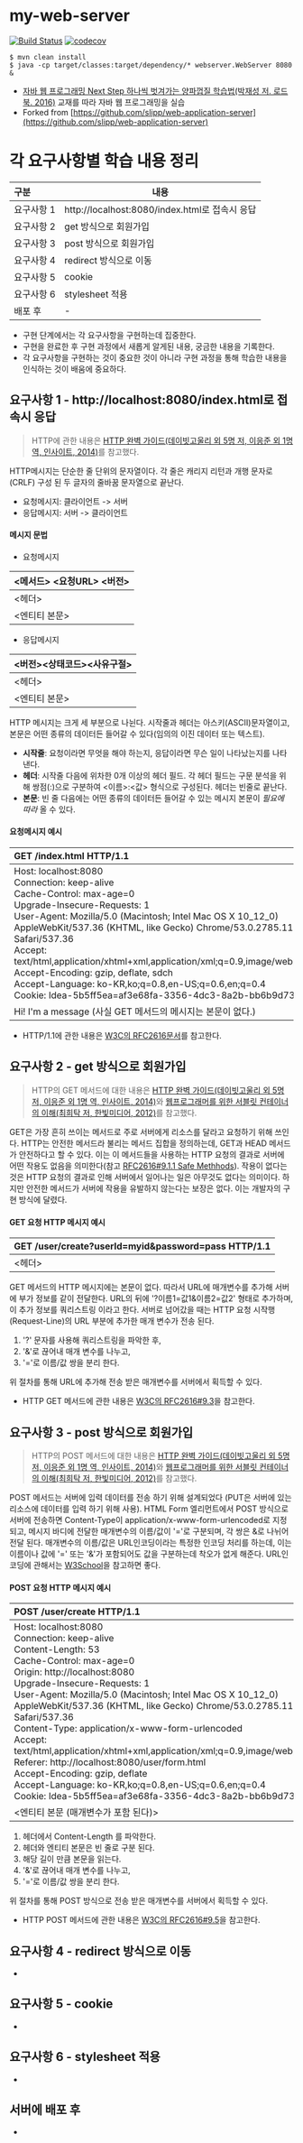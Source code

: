 # my-web-server
[![Build Status](https://travis-ci.org/iamkyu/my-web-server.svg?branch=master)](https://travis-ci.org/iamkyu/my-web-server) [![codecov](https://codecov.io/gh/iamkyu/my-web-server/branch/master/graph/badge.svg)](https://codecov.io/gh/iamkyu/my-web-server)

```shell
$ mvn clean install
$ java -cp target/classes:target/dependency/* webserver.WebServer 8080 &
```

- [자바 웹 프로그래밍 Next Step 하나씩 벗겨가는 양파껍질 학습법(박재성 저. 로드북. 2016)](http://book.naver.com/bookdb/book_detail.nhn?bid=11037465) 교재를 따라 자바 웹 프로그래밍을 실습
- Forked from [https://github.com/slipp/web-application-server](https://github.com/slipp/web-application-server)



# 각 요구사항별 학습 내용 정리

| 구분     | 내용                                       |
| :----- | ---------------------------------------- |
| 요구사항 1 | http://localhost:8080/index.html로 접속시 응답 |
| 요구사항 2 | get 방식으로 회원가입                            |
| 요구사항 3 | post 방식으로 회원가입                           |
| 요구사항 4 | redirect 방식으로 이동                         |
| 요구사항 5 | cookie                                   |
| 요구사항 6 | stylesheet 적용                            |
| 배포 후   | -                                        |

* 구현 단계에서는 각 요구사항을 구현하는데 집중한다. 
* 구현을 완료한 후 구현 과정에서 새롭게 알게된 내용, 궁금한 내용을 기록한다.
* 각 요구사항을 구현하는 것이 중요한 것이 아니라 구현 과정을 통해 학습한 내용을 인식하는 것이 배움에 중요하다. 





## 요구사항 1 - http://localhost:8080/index.html로 접속시 응답
> HTTP에 관한 내용은 [HTTP 완벽 가이드(데이빗고울리 외 5명 저, 이응준 외 1명 역, 인사이트, 2014)](http://book.naver.com/bookdb/book_detail.nhn?bid=8509980)를 참고했다.

HTTP메시지는 단순한 줄 단위의 문자열이다.  각 줄은 캐리지 리턴과 개행 문자로(CRLF) 구성 된 두 글자의 줄바꿈 문자열으로 끝난다.

- 요청메시지: 클라이언트 -> 서버
- 응답메시지: 서버 -> 클라이언트



#### 메시지 문법

- 요청메시지

| <메서드> <요청URL> <버전> |
| :----------------- |
| <헤더>               |
| <엔티티 본문>           |

- 응답메시지

| <버전><상태코드><사유구절> |
| :--------------- |
| <헤더>             |
| <엔티티 본문>         |

HTTP 메시지는 크게 세 부분으로 나뉜다. 시작줄과 헤더는 아스키(ASCII)문자열이고, 본문은 어떤 종류의 데이터든 들어갈 수 있다(임의의 이진 데이터 또는 텍스트).

- **시작줄**: 요청이라면 무엇을 해야 하는지, 응답이라면 무슨 일이 나타났는지를 나타낸다.
- **헤더**: 시작줄 다음에 위차한 0개 이상의 헤더 필드. 각 헤더 필드는 구문 분석을 위해 쌍점(:)으로 구분하여 <이름>:<값> 형식으로 구성된다. 헤더는 빈줄로 끝난다.
- **본문**: 빈 줄 다음에는 어떤 종류의 데이터든 들어갈 수 있는 메시지 본문이 *필요에 따라* 올 수 있다.



#### 요청메시지 예시

| GET /index.html HTTP/1.1                 |
| :--------------------------------------- |
| Host: localhost:8080<br>Connection: keep-alive<br>Cache-Control: max-age=0<br>Upgrade-Insecure-Requests: 1<br>User-Agent: Mozilla/5.0 (Macintosh; Intel Mac OS X 10_12_0) AppleWebKit/537.36 (KHTML, like Gecko) Chrome/53.0.2785.116 Safari/537.36<br>Accept: text/html,application/xhtml+xml,application/xml;q=0.9,image/webp,*/*;q=0.8<br>Accept-Encoding: gzip, deflate, sdch<br>Accept-Language: ko-KR,ko;q=0.8,en-US;q=0.6,en;q=0.4<br>Cookie: Idea-5b5ff5ea=af3e68fa-3356-4dc3-8a2b-bb6b9d738798 |
| Hi! I'm a message (사실 GET 메서드의 메시지는 본문이 없다.) |

- HTTP/1.1에 관한 내용은 [W3C의 RFC2616문서](https://tools.ietf.org/html/rfc2616)를 참고한다.





## 요구사항 2 - get 방식으로 회원가입

> HTTP의 GET 메서드에 대한 내용은 [HTTP 완벽 가이드(데이빗고울리 외 5명 저, 이응준 외 1명 역, 인사이트, 2014)](http://book.naver.com/bookdb/book_detail.nhn?bid=8509980)와 [웹프로그래머를 위한 서블릿 컨테이너의 이해(최희탁 저, 한빛미디어, 2012)](http://book.naver.com/bookdb/book_detail.nhn?bid=7082377)를 참고했다.

GET은 가장 흔히 쓰이는 메서드로 주로 서버에게 리소스를 달라고 요청하기 위해 쓰인다. HTTP는 안전한 메서드라 불리는 메서드 집합을 정의하는데,  GET과 HEAD 메서드가 안전하다고 할 수 있다. 이는 이 메서드들을 사용하는 HTTP 요청의 결과로 서버에 어떤 작용도 없음을 의미한다(참고 [RFC2616#9.1.1 Safe Methhods](https://tools.ietf.org/html/rfc2616#section-9.1.1)). 작용이 없다는 것은 HTTP 요청의 결과로 인해 서버에서 일어나는 일은 아무것도 없다는 의미이다. 하지만 안전한 메서드가 서버에 작용을 유발하지 않는다는 보장은 없다. 이는 개발자의 구현 방식에 달렸다.

#### GET 요청 HTTP 메시지 예시

| GET /user/create?userId=myid&password=pass HTTP/1.1 |
| :--------------------------------------- |
| <헤더>                                     |

GET 메서드의 HTTP 메시지에는 본문이 없다. 따라서 URL에 매개변수를 추가해 서버에 부가 정보를 같이 전달한다. URL의 뒤에 '?이름1=값1&이름2=값2' 형태로 추가하며, 이 추가 정보를 쿼리스트링 이라고 한다. 서버로 넘어갔을 때는 HTTP 요청 시작행(Request-Line)의 URL 부분에 추가한 매개 변수가 전송 된다.

1. '?' 문자를 사용해 쿼리스트링을 파악한 후,
2. '&'로 끊어내 매개 변수를 나누고,
3. '='로 이름/값 쌍을 분리 한다.

위 절차를 통해 URL에 추가해 전송 받은 매개변수를 서버에서 획득할 수 있다.

- HTTP GET 메서드에 관한 내용은 [W3C의 RFC2616#9.3](https://tools.ietf.org/html/rfc2616#section-9.3)을 참고한다.




## 요구사항 3 - post 방식으로 회원가입

> HTTP의 POST 메서드에 대한 내용은 [HTTP 완벽 가이드(데이빗고울리 외 5명 저, 이응준 외 1명 역, 인사이트, 2014)](http://book.naver.com/bookdb/book_detail.nhn?bid=8509980)와 [웹프로그래머를 위한 서블릿 컨테이너의 이해(최희탁 저, 한빛미디어, 2012)](http://book.naver.com/bookdb/book_detail.nhn?bid=7082377)를 참고했다.

POST 메서드는 서버에 입력 데이터를 전송 하기 위해 설계되었다 (PUT은 서버에 있는 리소스에 데이터를 입력 하기 위해 사용). HTML Form 엘리먼트에서 POST 방식으로 서버에 전송하면 Content-Type이 application/x-www-form-urlencoded로 지정되고, 메시지 바디에 전달한 매개변수의 이름/값이 '='로 구분되며, 각 쌍은 &로 나뉘어 전달 된다. 매개변수의 이름/값은 URL인코딩이라는 특정한 인코딩 처리를 하는데, 이는 이름이나 값에 '=' 또는 '&'가 포함되어도 값을 구분하는데 착오가 없게 해준다. URL인코딩에 관해서는 [W3School](http://www.w3schools.com/tags/ref_urlencode.asp)을 참고하면 좋다.



#### POST 요청 HTTP 메시지 예시

| POST /user/create HTTP/1.1               |
| :--------------------------------------- |
| Host: localhost:8080<br/>Connection: keep-alive<br/>Content-Length: 53<br/>Cache-Control: max-age=0<br/>Origin: http://localhost:8080<br/>Upgrade-Insecure-Requests: 1<br/>User-Agent: Mozilla/5.0 (Macintosh; Intel Mac OS X 10_12_0) AppleWebKit/537.36 (KHTML, like Gecko) Chrome/53.0.2785.116 Safari/537.36<br/>Content-Type: application/x-www-form-urlencoded<br/>Accept: text/html,application/xhtml+xml,application/xml;q=0.9,image/webp,*/*;q=0.8<br/>Referer: http://localhost:8080/user/form.html<br/>Accept-Encoding: gzip, deflate<br/>Accept-Language: ko-KR,ko;q=0.8,en-US;q=0.6,en;q=0.4<br/>Cookie: Idea-5b5ff5ea=af3e68fa-3356-4dc3-8a2b-bb6b9d738798<br/> |
| <엔티티 본문 (매개변수가 포함 된다)>                   |

1. 헤더에서 Content-Length 를 파악한다.
2. 헤더와 엔티티 본문은 빈 줄로 구분 된다.
3. 해당 길이 만큼 본문을 읽는다.
4. '&'로 끊어내 매개 변수를 나누고,
5. '='로 이름/값 쌍을 분리 한다.

위 절차를 통해 POST 방식으로 전송 받은 매개변수를 서버에서 획득할 수 있다.

- HTTP POST 메서드에 관한 내용은 [W3C의 RFC2616#9.5](https://tools.ietf.org/html/rfc2616#section-9.5)을 참고한다.



## 요구사항 4 - redirect 방식으로 이동
* ​

## 요구사항 5 - cookie
* ​

## 요구사항 6 - stylesheet 적용
* ​

## 서버에 배포 후
* ​
